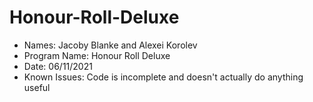 # Honour-Roll-Deluxe
- Names: Jacoby Blanke and Alexei Korolev
- Program Name: Honour Roll Deluxe
- Date: 06/11/2021
- Known Issues: Code is incomplete and doesn't actually do anything useful
